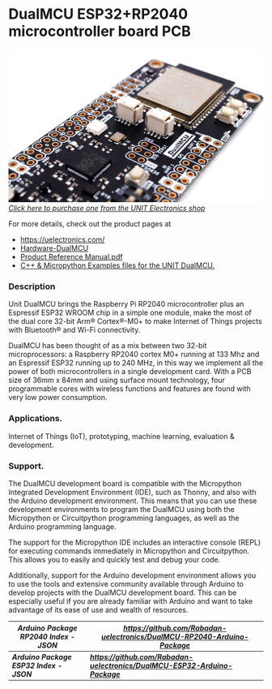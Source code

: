 # DualMCU ESP32+RP2040 microcontroller board PCB

<a href="https://uelectronics.com/"><img src="Hardware/Resources/EU0002-DualMCU V7.jpg?raw=false" width="800px"><br/>
*Click here to purchase one from the UNIT Electronics shop*</a>

For more details, check out the product pages at
* https://uelectronics.com/
* [Hardware-DualMCU](https://github.com/UNIT-Electronics/DualMCU/tree/main/Hardware)
* [Product Reference Manual.pdf](https://github.com/UNIT-Electronics/DualMCU/blob/main/DualMCU(Product%20Reference%20Manual).pdf)
* [C++ & Micropython Examples files for the UNIT DualMCU.](https://github.com/UNIT-Electronics/DualMCU/tree/main/Examples)


### Description

Unit DualMCU brings the Raspberry Pi RP2040 microcontroller plus an Espressif ESP32 WROOM chip in a simple one module, make the most of the dual core 32-bit Arm® Cortex®-M0+ to make Internet of Things projects with Bluetooth® and Wi-Fi connectivity. 

DualMCU has been thought of as a mix between two 32-bit microprocessors: a Raspberry RP2040 cortex M0+ running at 133 Mhz and an Espressif ESP32 running up to 240 MHz, in this way we implement all the power of both microcontrollers in a single development card. With a PCB size of 36mm x 84mm and using surface mount technology, four programmable cores with wireless functions and features are found with very low power consumption.

### Applications.

Internet of Things (IoT), prototyping, machine learning, evaluation & development.


### Support. 

The DualMCU development board is compatible with the Micropython Integrated Development Environment (IDE), such as Thonny, and also with the Arduino development environment. This means that you can use these development environments to program the DualMCU using both the Micropython or Circuitpython programming languages, as well as the Arduino programming language.

The support for the Micropython IDE includes an interactive console (REPL) for executing commands immediately in Micropython and Circuitpython. This allows you to easily and quickly test and debug your code.

Additionally, support for the Arduino development environment allows you to use the tools and extensive community available through Arduino to develop projects with the DualMCU development board. This can be especially useful if you are already familiar with Arduino and want to take advantage of its ease of use and wealth of resources.

|***Arduino Package RP2040 Index - JSON***|***https://github.com/Rabadan-uelectronics/DualMCU-RP2040-Arduino-Package***|
|----------|----------|
|***Arduino Package ESP32 Index - JSON***|***https://github.com/Rabadan-uelectronics/DualMCU-ESP32-Arduino-Package***|

